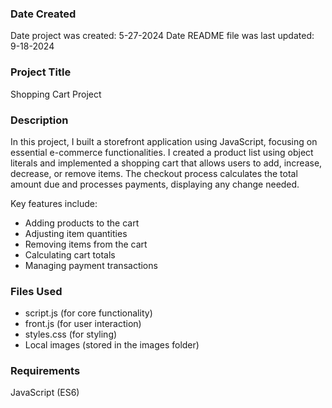 ### Date Created
Date project was created: 5-27-2024
Date README file was last updated: 9-18-2024

### Project Title
Shopping Cart Project

### Description
In this project, I built a storefront application using JavaScript, focusing on essential e-commerce functionalities. I created a product list using object literals and implemented a shopping cart that allows users to add, increase, decrease, or remove items. The checkout process calculates the total amount due and processes payments, displaying any change needed.

Key features include:

* Adding products to the cart
* Adjusting item quantities
* Removing items from the cart
* Calculating cart totals
* Managing payment transactions

### Files Used
* script.js (for core functionality)
* front.js (for user interaction)
* styles.css (for styling)
* Local images (stored in the images folder)

### Requirements
JavaScript (ES6)
